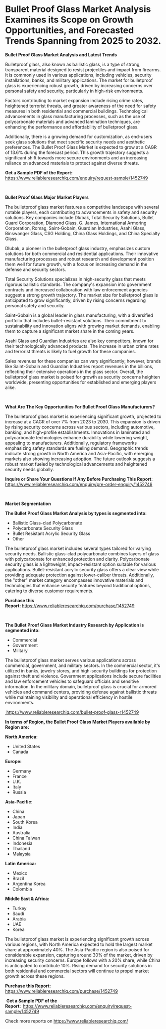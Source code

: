 <p><h1>Bullet Proof Glass Market Analysis Examines its Scope on Growth Opportunities, and Forecasted Trends Spanning from 2025 to 2032.</h1></p><p><strong>Bullet Proof Glass Market Analysis and Latest Trends</strong></p>
<p><p>Bulletproof glass, also known as ballistic glass, is a type of strong, transparent material designed to resist projectiles and impact from firearms. It is commonly used in various applications, including vehicles, security installations, banks, and military applications. The market for bulletproof glass is experiencing robust growth, driven by increasing concerns over personal safety and security, particularly in high-risk environments.</p><p>Factors contributing to market expansion include rising crime rates, heightened terrorist threats, and greater awareness of the need for safety measures in both residential and commercial buildings. Technological advancements in glass manufacturing processes, such as the use of polycarbonate materials and advanced lamination techniques, are enhancing the performance and affordability of bulletproof glass.</p><p>Additionally, there is a growing demand for customization, as end-users seek glass solutions that meet specific security needs and aesthetic preferences. The Bullet Proof Glass Market is expected to grow at a CAGR of 13.6% during the forecast period. This growth trajectory suggests a significant shift towards more secure environments and an increasing reliance on advanced materials to protect against diverse threats.</p></p>
<p><strong>Get a Sample PDF of the Report:&nbsp;</strong> <a href="https://www.reliableresearchiq.com/enquiry/request-sample/1452749?utm_campaign=2730&utm_medium=2&utm_source=Github&utm_content=ia&utm_term=05042025&utm_id=bullet-proof-glass">https://www.reliableresearchiq.com/enquiry/request-sample/1452749</a></p>
<p>&nbsp;</p>
<p><strong>Bullet Proof Glass Major Market Players</strong></p>
<p><p>The bulletproof glass market features a competitive landscape with several notable players, each contributing to advancements in safety and security solutions. Key companies include Dlubak, Total Security Solutions, Bullet Guard Corporation, Diamond Glass, G. James, International Armoring Corporation, Romag, Saint-Gobain, Guardian Industries, Asahi Glass, Binswanger Glass, CSG Holding, China Glass Holdings, and China Specialty Glass.</p><p>Dlubak, a pioneer in the bulletproof glass industry, emphasizes custom solutions for both commercial and residential applications. Their innovative manufacturing processes and robust research and development position them well for future growth, with a focus on increasing demand in the defense and security sectors.</p><p>Total Security Solutions specializes in high-security glass that meets rigorous ballistic standards. The company's expansion into government contracts and increased collaboration with law enforcement agencies suggest a strong growth trajectory. The market size for bulletproof glass is anticipated to grow significantly, driven by rising concerns regarding personal safety and security.</p><p>Saint-Gobain is a global leader in glass manufacturing, with a diversified portfolio that includes bullet-resistant solutions. Their commitment to sustainability and innovation aligns with growing market demands, enabling them to capture a significant market share in the coming years.</p><p>Asahi Glass and Guardian Industries are also key competitors, known for their technologically advanced products. The increase in urban crime rates and terrorist threats is likely to fuel growth for these companies.</p><p>Sales revenues for these companies can vary significantly; however, brands like Saint-Gobain and Guardian Industries report revenues in the billions, reflecting their extensive operations in the glass sector. Overall, the bulletproof glass market is poised for growth as security concerns heighten worldwide, presenting opportunities for established and emerging players alike.</p></p>
<p>&nbsp;</p>
<p><strong>What Are The Key Opportunities For Bullet Proof Glass Manufacturers?</strong></p>
<p><p>The bulletproof glass market is experiencing significant growth, projected to increase at a CAGR of over 7% from 2023 to 2030. This expansion is driven by rising security concerns across various sectors, including automotive, banking, and high-profile establishments. Innovations in laminated and polycarbonate technologies enhance durability while lowering weight, appealing to manufacturers. Additionally, regulatory frameworks emphasizing safety standards are fueling demand. Geographic trends indicate strong growth in North America and Asia-Pacific, with emerging markets also showing increasing adoption. The future outlook suggests a robust market fueled by technological advancements and heightened security needs globally.</p></p>
<p><strong>Inquire or Share Your Questions If Any Before Purchasing This Report:</strong> <a href="https://www.reliableresearchiq.com/enquiry/pre-order-enquiry/1452749?utm_campaign=2730&utm_medium=2&utm_source=Github&utm_content=ia&utm_term=05042025&utm_id=bullet-proof-glass">https://www.reliableresearchiq.com/enquiry/pre-order-enquiry/1452749</a></p>
<p>&nbsp;</p>
<p><strong>Market Segmentation</strong></p>
<p><strong>The Bullet Proof Glass Market Analysis by types is segmented into:</strong></p>
<p><ul><li>Ballistic Glass-clad Polycarbonate</li><li>Polycarbonate Security Glass</li><li>Bullet Resistant Acrylic Security Glass</li><li>Other</li></ul></p>
<p><p>The bulletproof glass market includes several types tailored for varying security needs. Ballistic glass-clad polycarbonate combines layers of glass with polycarbonate for enhanced protection and clarity. Polycarbonate security glass is a lightweight, impact-resistant option suitable for various applications. Bullet-resistant acrylic security glass offers a clear view while providing adequate protection against lower-caliber threats. Additionally, the "other" market category encompasses innovative materials and technologies that enhance security features beyond traditional options, catering to diverse customer requirements.</p></p>
<p><strong>Purchase this Report:&nbsp;</strong><a href="https://www.reliableresearchiq.com/purchase/1452749?utm_campaign=2730&utm_medium=2&utm_source=Github&utm_content=ia&utm_term=05042025&utm_id=bullet-proof-glass">https://www.reliableresearchiq.com/purchase/1452749</a></p>
<p>&nbsp;</p>
<p><strong>The Bullet Proof Glass Market Industry Research by Application is segmented into:</strong></p>
<p><ul><li>Commercial</li><li>Government</li><li>Military</li></ul></p>
<p><p>The bulletproof glass market serves various applications across commercial, government, and military sectors. In the commercial sector, it's utilized in banks, jewelry stores, and high-security buildings for protection against theft and violence. Government applications include secure facilities and law enforcement vehicles to safeguard officials and sensitive information. In the military domain, bulletproof glass is crucial for armored vehicles and command centers, providing defense against ballistic threats while maintaining visibility and operational efficiency in hostile environments.</p></p>
<p><a href="https://www.reliableresearchiq.com/bullet-proof-glass-r1452749?utm_campaign=2730&utm_medium=2&utm_source=Github&utm_content=ia&utm_term=05042025&utm_id=bullet-proof-glass">&nbsp;https://www.reliableresearchiq.com/bullet-proof-glass-r1452749</a></p>
<p><strong>In terms of Region, the Bullet Proof Glass Market Players available by Region are:</strong></p>
<p>
    <p> <strong> North America: </strong>
        <ul>
            <li>United States</li>
            <li>Canada</li>
        </ul>
        </p> 
    <p> <strong> Europe: </strong>
        <ul>
            <li>Germany</li>
            <li>France</li>
            <li>U.K.</li>
            <li>Italy</li>
            <li>Russia</li>
        </ul>
        </p> 
    <p> <strong> Asia-Pacific: </strong>
        <ul>
            <li>China</li>
            <li>Japan</li>
            <li>South Korea</li>
            <li>India</li>
            <li>Australia</li>
            <li>China Taiwan</li>
            <li>Indonesia</li>
            <li>Thailand</li>
            <li>Malaysia</li>
        </ul>
        </p> 
    <p> <strong> Latin America: </strong>
        <ul>
            <li>Mexico</li>
            <li>Brazil</li>
            <li>Argentina Korea</li>
            <li>Colombia</li>
        </ul>
        </p> 
    <p> <strong> Middle East & Africa: </strong>
        <ul>
            <li>Turkey</li>
            <li>Saudi</li>
            <li>Arabia</li>
            <li>UAE</li>
            <li>Korea</li>
        </ul>
    </p>
    </p>
<p><p>The bulletproof glass market is experiencing significant growth across various regions, with North America expected to hold the largest market share at approximately 40%. The Asia-Pacific region is also poised for considerable expansion, capturing around 30% of the market, driven by increasing security concerns. Europe follows with a 20% share, while China is anticipated to contribute 10%. Rising demand for security solutions in both residential and commercial sectors will continue to propel market growth across these regions.</p></p>
<p><strong>Purchase this Report: </strong><a href="https://www.reliableresearchiq.com/purchase/1452749?utm_campaign=2730&utm_medium=2&utm_source=Github&utm_content=ia&utm_term=05042025&utm_id=bullet-proof-glass">https://www.reliableresearchiq.com/purchase/1452749</a></p>
<p>&nbsp;<strong>Get a Sample PDF of the Report:&nbsp;&nbsp;</strong><a href="https://www.reliableresearchiq.com/enquiry/request-sample/1452749?utm_campaign=2730&utm_medium=2&utm_source=Github&utm_content=ia&utm_term=05042025&utm_id=bullet-proof-glass">https://www.reliableresearchiq.com/enquiry/request-sample/1452749</a></p>
<p><strong></strong></p>
<p>Check more reports on <a href="https://www.reliableresearchiq.com/?utm_campaign=2730&utm_medium=2&utm_source=Github&utm_content=ia&utm_term=05042025&utm_id=bullet-proof-glass">https://www.reliableresearchiq.com/</a></p>